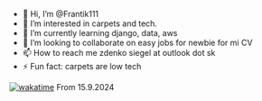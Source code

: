 - 👋 Hi, I’m @Frantik111
- 👀 I’m interested in carpets and tech.
- 🌱 I’m currently learning django, data, aws
- 💞️ I’m looking to collaborate on easy jobs for newbie for mi CV
- 📫 How to reach me zdenko siegel at outlook dot sk
- ⚡ Fun fact: carpets are low tech 

[![wakatime](https://wakatime.com/badge/user/1b63c1f1-67f3-4385-91c3-fceaa2ca35fb.svg)](https://wakatime.com/@1b63c1f1-67f3-4385-91c3-fceaa2ca35fb) From 15.9.2024
